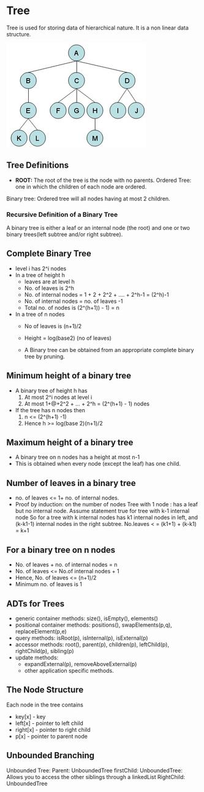 # Tree

Tree is used for storing data of hierarchical nature. It is a non linear data structure.

![tree](https://github.com/Rahul-Raviprasad/Data-Structures-in-JavaScript/raw/master/Trees/tree.jpg "Tree Data Structure")


## Tree Definitions

* **ROOT:** The root of the tree is the node with no parents.
Ordered Tree: one in which the children of each node are ordered.

Binary tree: Ordered tree will all nodes having at most 2 children.

### Recursive Definition of a Binary Tree
A binary tree is either a leaf or an internal node (the root) and one or two binary trees(left subtree and/or right subtree).

## Complete Binary Tree
* level i has 2^i nodes
* In a tree of height h
  * leaves are at level h
  * No. of leaves is 2^h
  * No. of internal nodes = 1 + 2 + 2^2 + .... + 2^h-1 = (2^h)-1
  * No. of internal nodes =  no. of leaves -1
  * Total no. of nodes is (2^(h+1)) - 1) = n
* In a tree of n nodes
  * No of leaves is (n+1)/2
  * Height = log(base2) (no of leaves)

  * A Binary tree can be obtained from an appropriate complete binary tree by pruning.


## Minimum height of a binary tree
* A binary tree of height h has
  1. At most 2^i nodes at level i
  2. At most 1+@+2^2 + ... + 2^h = (2^(h+1) - 1) nodes
* If the tree has n nodes then
  1. n <= (2^(h+1) -1)
  2. Hence h >= log(base 2)(n+1)/2

## Maximum height of a binary tree
* A binary tree on n nodes has a height at most n-1
* This is obtained when every node (except the leaf) has one child.

## Number of leaves in a binary tree
* no. of leaves <= 1+ no. of internal nodes.
* Proof by induction: on the number of nodes
  Tree with 1 node : has a leaf but no internal node.
  Assume statement true for tree with k-1 internal node
  So for a tree with k internal nodes has k1 internal nodes in left, and (k-k1-1) internal nodes in the right subtree.
  No.leaves < = (k1+1) + (k-k1) = k+1

##  For a binary tree on n nodes
* No. of leaves + no. of internal nodes = n
* No. of leaves <= No.of internal nodes + 1
* Hence, No. of leaves <= (n+1)/2
* Minimum no. of leaves is 1

## ADTs for Trees
* generic container methods: size(), isEmpty(), elements()
* positional container methods: positions(), swapElements(p,q), replaceElement(p,e)
* query methods: isRoot(p), isInternal(p), isExternal(p)
* accessor methods: root(), parent(p), children(p), leftChild(p), rightChild(p), sibling(p)
* update methods:
  * expandExternal(p), removeAboveExternal(p)
  * other application specific methods.

## The Node Structure
Each node in the tree contains
* key[x] - key
* left[x] - pointer to left child
* right[x] - pointer to right child
* p[x] - pointer to parent node

## Unbounded Branching
Unbounded Tree:
Parent: UnboundedTree
firstChild: UnboundedTree: Allows you to access the other siblings through a linkedList
RightChild: UnboundedTree
